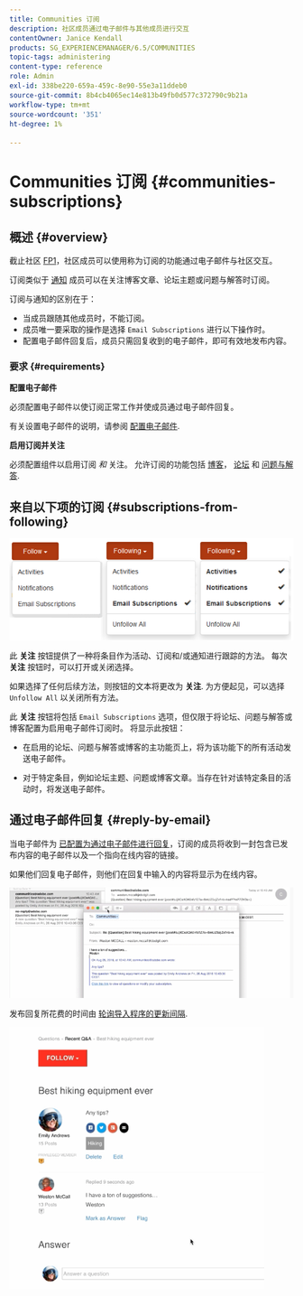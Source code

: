 ```yaml
---
title: Communities 订阅
description: 社区成员通过电子邮件与其他成员进行交互
contentOwner: Janice Kendall
products: SG_EXPERIENCEMANAGER/6.5/COMMUNITIES
topic-tags: administering
content-type: reference
role: Admin
exl-id: 338be220-659a-459c-8e90-55e3a11ddeb0
source-git-commit: 8b4cb4065ec14e813b49fb0d577c372790c9b21a
workflow-type: tm+mt
source-wordcount: '351'
ht-degree: 1%

---
```


# Communities 订阅 {#communities-subscriptions}

## 概述 {#overview}

截止社区 [FP1](deploy-communities.md#latestfeaturepack)，社区成员可以使用称为订阅的功能通过电子邮件与社区交互。

订阅类似于 [通知](notifications.md) 成员可以在关注博客文章、论坛主题或问题与解答时订阅。

订阅与通知的区别在于：

* 当成员跟随其他成员时，不能订阅。
* 成员唯一要采取的操作是选择 `Email Subscriptions` 进行以下操作时。
* 配置电子邮件回复后，成员只需回复收到的电子邮件，即可有效地发布内容。

### 要求 {#requirements}

**配置电子邮件**

必须配置电子邮件以使订阅正常工作并使成员通过电子邮件回复。

有关设置电子邮件的说明，请参阅 [配置电子邮件](email.md).

**启用订阅并关注**

必须配置组件以启用订阅 *和* 关注。 允许订阅的功能包括 [博客](blog-feature.md)， [论坛](forum.md) 和 [问题与解答](working-with-qna.md).

## 来自以下项的订阅 {#subscriptions-from-following}

![subscription-flowing](assets/subscription-following.png)

此 **关注** 按钮提供了一种将条目作为活动、订阅和/或通知进行跟踪的方法。 每次 **关注** 按钮时，可以打开或关闭选择。

如果选择了任何后续方法，则按钮的文本将更改为 **关注**. 为方便起见，可以选择 `Unfollow All` 以关闭所有方法。

此 **关注** 按钮将包括 `Email Subscriptions` 选项，但仅限于将论坛、问题与解答或博客配置为启用电子邮件订阅时。 将显示此按钮：

* 在启用的论坛、问题与解答或博客的主功能页上，将为该功能下的所有活动发送电子邮件。

* 对于特定条目，例如论坛主题、问题或博客文章。当存在针对该特定条目的活动时，将发送电子邮件。

## 通过电子邮件回复 {#reply-by-email}

当电子邮件为 [已配置为通过电子邮件进行回复](email.md#configure-polling-importer)，订阅的成员将收到一封包含已发布内容的电子邮件以及一个指向在线内容的链接。

如果他们回复电子邮件，则他们在回复中输入的内容将显示为在线内容。

![email-reply](assets/email-reply.png)

发布回复所花费的时间由 [轮询导入程序的更新间隔](email.md#configure-polling-importer).

![QA](assets/qa.png)
